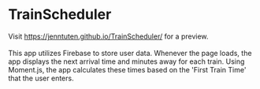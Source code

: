 # TrainScheduler
Visit https://jenntuten.github.io/TrainScheduler/ for a preview.\
\
This app utilizes Firebase to store user data. Whenever the page loads, the app displays the next arrival time and minutes away for each train. Using Moment.js, the app calculates these times based on the 'First Train Time' that the user enters.
